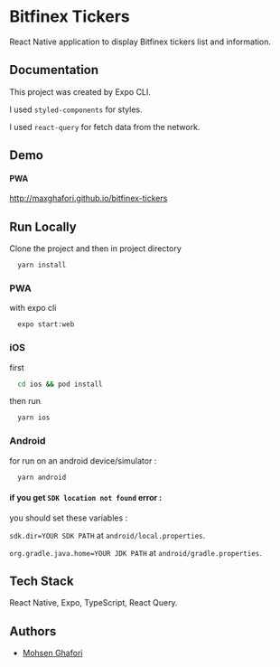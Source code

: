 
# Bitfinex Tickers

React Native application to display Bitfinex tickers list and information.


## Documentation

This project was created by Expo CLI.

I used `styled-components` for styles.

I used `react-query` for fetch data from the network.

## Demo

#### PWA
http://maxghafori.github.io/bitfinex-tickers

## Run Locally

Clone the project and then in project directory


```bash
  yarn install
```

### PWA
with expo cli
```bash
  expo start:web
```


### iOS
first
```bash
  cd ios && pod install
```

then run
```bash
  yarn ios
```

### Android
for run on an android device/simulator :
```bash
  yarn android
```
#### if you get  `SDK location not found` error :
you should set these variables :

`sdk.dir=YOUR SDK PATH` at `android/local.properties`.

`org.gradle.java.home=YOUR JDK PATH` at `android/gradle.properties`.



## Tech Stack

React Native, Expo, TypeScript, React Query.



## Authors

- [Mohsen Ghafori](https://www.github.com/maxghafori)

  
